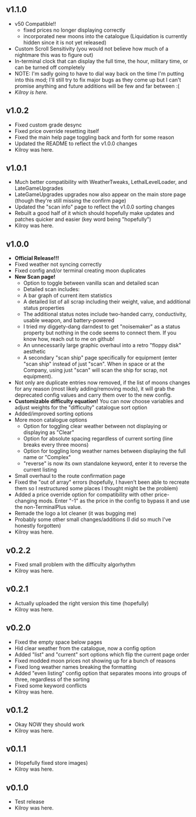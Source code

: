 
## v1.1.0
- v50 Compatible!!
    - fixed prices no longer displaying correctly
    - incorporated new moons into the catalogue (Liquidation is currently hidden since it is not yet released)
- Custom Scroll Sensitivity (you would not believe how much of a nightmare this was to figure out)
- In-terminal clock that can display the full time, the hour, military time, or can be turned off completely
- NOTE: I'm sadly going to have to dial way back on the time I'm putting into this mod; I'll still try to fix major bugs as they come up but I can't promise anything and future additions will be few and far between :(
- *Kilroy is here.*

## v1.0.2
- Fixed custom grade desync
- Fixed price override resetting itself
- Fixed the main help page toggling back and forth for some reason
- Updated the README to reflect the v1.0.0 changes
- Kilroy was here.

## v1.0.1
- Much better compatibility with WeatherTweaks, LethalLevelLoader, and LateGameUpgrades
- LateGameUpgrades upgrades now also appear on the main store page (though they're still missing the confirm page)
- Updated the "scan info" page to reflect the v1.0.0 sorting changes
- Rebuilt a good half of it which should hopefully make updates and patches quicker and easier (key word being "hopefully")
- Kilroy was here.

## v1.0.0
- **Official Release!!!**
- Fixed weather not syncing correctly
- Fixed config and/or terminal creating moon duplicates
- **New Scan page!**
    - Option to toggle between vanilla scan and detailed scan
    - Detailed scan includes:
	- A bar graph of current item statistics
	- A detailed list of all scrap including their weight, value, and additional status properties
	- The additional status notes include two-handed carry, conductivity, usable weapon, and battery-powered
	- I tried my diggety-dang darndest to get "noisemaker" as a status property but nothing in the code seems to connect them. If you know how, reach out to me on github!
    - An unnecessarily large graphic overhaul into a retro "floppy disk" aesthetic
    - A secondary "scan ship" page specifically for equipment (enter "scan ship" instead of just "scan". When in space or at the Company, using just "scan" will scan the ship for scrap, not equipment).
- Not only are duplicate entries now removed, if the list of moons changes for any reason (most likely adding/removing mods), it will grab the deprecated config values and carry them over to the new config.
- **Customizable difficulty equation!** You can now choose variables and adjust weights for the "difficulty" catalogue sort option
- Added/improved sorting options
- More moon catalogue options
    - Option for toggling clear weather between not displaying or displaying as "Clear"
    - Option for absolute spacing regardless of current sorting (line breaks every three moons)
    - Option for toggling long weather names between displaying the full name or "Complex"
    - "reverse" is now its own standalone keyword, enter it to reverse the current listing
- Small overhaul to the route confirmation page
- Fixed the "out of array" errors (hopefully, I haven't been able to recreate them so I restructured some places I thought might be the problem)
- Added a price override option for compatibility with other price-changing mods. Enter "-1" as the price in the config to bypass it and use the non-TerminalPlus value.
- Remade the logo a lot cleaner (it was bugging me)
- Probably some other small changes/additions (I did so much I've honestly forgotten)
- Kilroy was here.

## v0.2.2
- Fixed small problem with the difficulty algorhythm
- Kilroy was here.

## v0.2.1
- Actually uploaded the right version this time (hopefully)
- Kilroy was here.

## v0.2.0
- Fixed the empty space below pages
- Hid clear weather from the catalogue, now a config option
- Added "list" and "current" sort options which flip the current page order
- Fixed modded moon prices not showing up for a bunch of reasons
- Fixed long weather names breaking the formatting
- Added "even listing" config option that separates moons into groups of three, regardless of the sorting
- Fixed some keyword conflicts
- Kilroy was here.

## v0.1.2

- Okay NOW they should work
- Kilroy was here.

## v0.1.1

- (Hopefully fixed store images)
- Kilroy was here.

## v0.1.0

- Test release
- Kilroy was here.